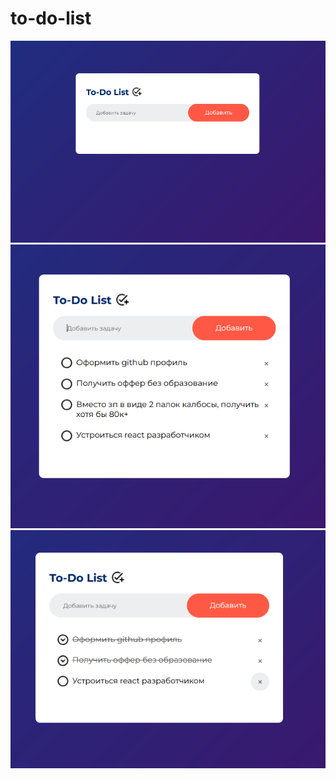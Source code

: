 # to-do-list

![Image alt](https://github.com/bottlin-rnbclub/to-do-list/blob/main/image/1.png)
![Image alt](https://github.com/bottlin-rnbclub/to-do-list/blob/main/image/2.png)
![Image alt](https://github.com/bottlin-rnbclub/to-do-list/blob/main/image/3.png)

